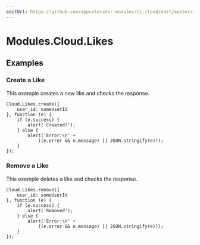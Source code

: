 ```yaml
---
editUrl: https://github.com/appcelerator-modules/ti.cloud/edit/master/apidoc/Likes/Likes.yml
---
```

# Modules.Cloud.Likes

<TypeHeader/>

## Examples

### Create a Like

This example creates a new like and checks the response.

    Cloud.Likes.create({
        user_id: someUserId
    }, function (e) {
        if (e.success) {
            alert('Created!');
        } else {
            alert('Error:\n' +
                ((e.error && e.message) || JSON.stringify(e)));
        }
    });

### Remove a Like

This example deletes a like and checks the response.

    Cloud.Likes.remove({
        user_id: someUserId
    }, function (e) {
        if (e.success) {
            alert('Removed');
        } else {
            alert('Error:\n' +
                ((e.error && e.message) || JSON.stringify(e)));
        }
    });

<ApiDocs/>

